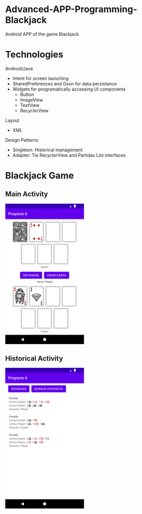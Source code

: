 # Advanced-APP-Programming-Blackjack
Android APP of the game Blackjack

# Technologies
Android/Java
* Intent for screen launching
* SharedPreferences and Gson for data persistance
* Widgets for programatically accessing UI components
    * Button
    * ImageView
    * TextView
    * RecyclerView

Layout
* XML

Design Patterns
* Singleton: Historical management
* Adapter: Tie RecyclerView and Partidas List interfaces

# Blackjack Game

## Main Activity
<img src="https://github.com/grimloc-aduque/Advanced-APP-Programming-Blackjack/blob/master/git_images/main_activity.png" style="width:250px;"/>

## Historical Activity
<img src="https://github.com/grimloc-aduque/Advanced-APP-Programming-Blackjack/blob/master/git_images/historico_activity.png" style="width:250px;"/>
